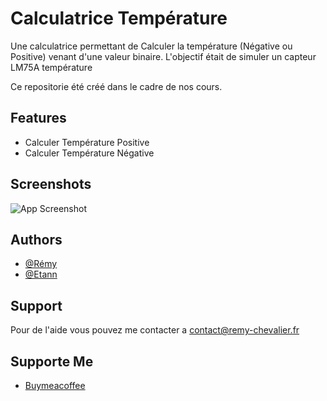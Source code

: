 
# Calculatrice Température

Une calculatrice permettant de Calculer la température (Négative ou Positive) venant d'une valeur binaire.
L'objectif était de simuler un capteur LM75A température 

Ce repositorie été créé dans le cadre de nos cours.


## Features

- Calculer Température Positive
- Calculer Température Négative


## Screenshots

![App Screenshot](https://i.ibb.co/vHy4XCY/Capture-d-e-cran-2024-05-28-a-14-58-20.png)

## Authors

- [@Rémy](https://www.github.com/zanemsdev)
- [@Etann](https://www.github.com/Tous4690)

## Support

Pour de l'aide vous pouvez me contacter a contact@remy-chevalier.fr

## Supporte Me

- [Buymeacoffee](https://www.buymeacoffee.com/rchevalier)
